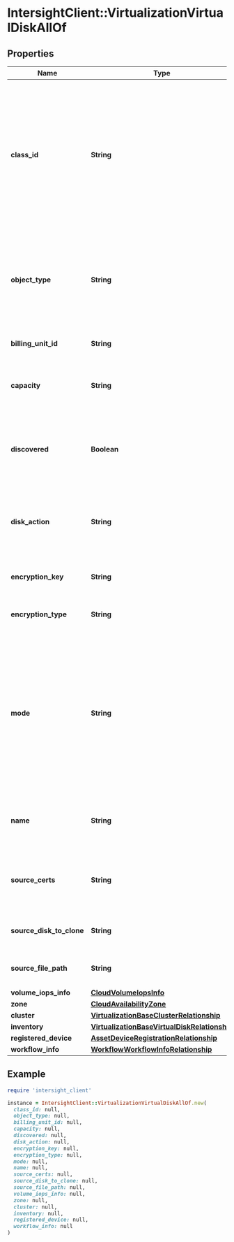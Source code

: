 # IntersightClient::VirtualizationVirtualDiskAllOf

## Properties

| Name | Type | Description | Notes |
| ---- | ---- | ----------- | ----- |
| **class_id** | **String** | The fully-qualified name of the instantiated, concrete type. This property is used as a discriminator to identify the type of the payload when marshaling and unmarshaling data. | [default to &#39;virtualization.VirtualDisk&#39;] |
| **object_type** | **String** | The fully-qualified name of the instantiated, concrete type. The value should be the same as the &#39;ClassId&#39; property. | [default to &#39;virtualization.VirtualDisk&#39;] |
| **billing_unit_id** | **String** | Billing rate for this resource. | [optional] |
| **capacity** | **String** | Disk capacity to be provided with units example - 10Gi. | [optional] |
| **discovered** | **Boolean** | Flag to indicate whether the configuration is created from inventory object. | [optional][readonly] |
| **disk_action** | **String** | Action to perform on the disk example resize, shrink, defragment etc. | [optional][readonly] |
| **encryption_key** | **String** | Encryption key used if volume is encrypted. | [optional] |
| **encryption_type** | **String** | Encryption method used to encrypt the volume. | [optional] |
| **mode** | **String** | File mode of the disk  example - Filesystem, Block. * &#x60;Block&#x60; - It is a Block virtual disk. * &#x60;Filesystem&#x60; - It is a File system virtual disk. * &#x60;&#x60; - Disk mode is either unknown or not supported. | [optional][default to &#39;Block&#39;] |
| **name** | **String** | Name of the storage disk. Name must be unique within a Datastore. | [optional] |
| **source_certs** | **String** | Base64 encoded CA certificates of the https source to check against. | [optional] |
| **source_disk_to_clone** | **String** | Source disk from which the content is copied. | [optional] |
| **source_file_path** | **String** | Image path used to import on the created disk. | [optional] |
| **volume_iops_info** | [**CloudVolumeIopsInfo**](CloudVolumeIopsInfo.md) |  | [optional] |
| **zone** | [**CloudAvailabilityZone**](CloudAvailabilityZone.md) |  | [optional] |
| **cluster** | [**VirtualizationBaseClusterRelationship**](VirtualizationBaseClusterRelationship.md) |  | [optional] |
| **inventory** | [**VirtualizationBaseVirtualDiskRelationship**](VirtualizationBaseVirtualDiskRelationship.md) |  | [optional] |
| **registered_device** | [**AssetDeviceRegistrationRelationship**](AssetDeviceRegistrationRelationship.md) |  | [optional] |
| **workflow_info** | [**WorkflowWorkflowInfoRelationship**](WorkflowWorkflowInfoRelationship.md) |  | [optional] |

## Example

```ruby
require 'intersight_client'

instance = IntersightClient::VirtualizationVirtualDiskAllOf.new(
  class_id: null,
  object_type: null,
  billing_unit_id: null,
  capacity: null,
  discovered: null,
  disk_action: null,
  encryption_key: null,
  encryption_type: null,
  mode: null,
  name: null,
  source_certs: null,
  source_disk_to_clone: null,
  source_file_path: null,
  volume_iops_info: null,
  zone: null,
  cluster: null,
  inventory: null,
  registered_device: null,
  workflow_info: null
)
```


